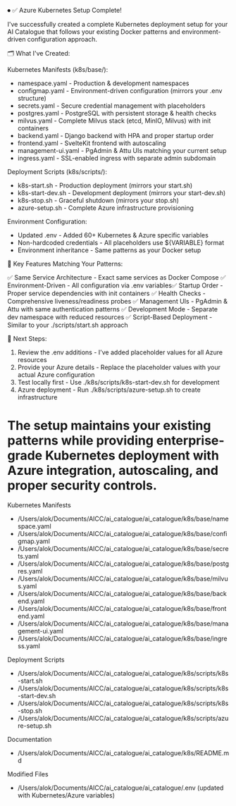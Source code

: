 ⏺ ✅ Azure Kubernetes Setup Complete!

  I've successfully created a complete Kubernetes deployment setup for your AI Catalogue that follows your existing Docker patterns and
  environment-driven configuration approach.

  🗂️ What I've Created:

  Kubernetes Manifests (k8s/base/):
  - namespace.yaml - Production & development namespaces
  - configmap.yaml - Environment-driven configuration (mirrors your .env structure)
  - secrets.yaml - Secure credential management with placeholders
  - postgres.yaml - PostgreSQL with persistent storage & health checks
  - milvus.yaml - Complete Milvus stack (etcd, MinIO, Milvus) with init containers
  - backend.yaml - Django backend with HPA and proper startup order
  - frontend.yaml - SvelteKit frontend with autoscaling
  - management-ui.yaml - PgAdmin & Attu UIs matching your current setup
  - ingress.yaml - SSL-enabled ingress with separate admin subdomain

  Deployment Scripts (k8s/scripts/):
  - k8s-start.sh - Production deployment (mirrors your start.sh)
  - k8s-start-dev.sh - Development deployment (mirrors your start-dev.sh)
  - k8s-stop.sh - Graceful shutdown (mirrors your stop.sh)
  - azure-setup.sh - Complete Azure infrastructure provisioning

  Environment Configuration:
  - Updated .env - Added 60+ Kubernetes & Azure specific variables
  - Non-hardcoded credentials - All placeholders use ${VARIABLE} format
  - Environment inheritance - Same patterns as your Docker setup

  🎯 Key Features Matching Your Patterns:

  ✅ Same Service Architecture - Exact same services as Docker Compose
  ✅ Environment-Driven - All configuration via .env variables✅ Startup Order - Proper service dependencies with init containers
  ✅ Health Checks - Comprehensive liveness/readiness probes
  ✅ Management UIs - PgAdmin & Attu with same authentication patterns
  ✅ Development Mode - Separate dev namespace with reduced resources
  ✅ Script-Based Deployment - Similar to your ./scripts/start.sh approach

  🚀 Next Steps:

  1. Review the .env additions - I've added placeholder values for all Azure resources
  2. Provide your Azure details - Replace the placeholder values with your actual Azure configuration
  3. Test locally first - Use ./k8s/scripts/k8s-start-dev.sh for development
  4. Azure deployment - Run ./k8s/scripts/azure-setup.sh to create infrastructure

  The setup maintains your existing patterns while providing enterprise-grade Kubernetes deployment with Azure integration, autoscaling, and
   proper security controls.
============================================================

  Kubernetes Manifests

  - /Users/alok/Documents/AICC/ai_catalogue/ai_catalogue/k8s/base/namespace.yaml
  - /Users/alok/Documents/AICC/ai_catalogue/ai_catalogue/k8s/base/configmap.yaml
  - /Users/alok/Documents/AICC/ai_catalogue/ai_catalogue/k8s/base/secrets.yaml
  - /Users/alok/Documents/AICC/ai_catalogue/ai_catalogue/k8s/base/postgres.yaml
  - /Users/alok/Documents/AICC/ai_catalogue/ai_catalogue/k8s/base/milvus.yaml
  - /Users/alok/Documents/AICC/ai_catalogue/ai_catalogue/k8s/base/backend.yaml
  - /Users/alok/Documents/AICC/ai_catalogue/ai_catalogue/k8s/base/frontend.yaml
  - /Users/alok/Documents/AICC/ai_catalogue/ai_catalogue/k8s/base/management-ui.yaml
  - /Users/alok/Documents/AICC/ai_catalogue/ai_catalogue/k8s/base/ingress.yaml

  Deployment Scripts

  - /Users/alok/Documents/AICC/ai_catalogue/ai_catalogue/k8s/scripts/k8s-start.sh
  - /Users/alok/Documents/AICC/ai_catalogue/ai_catalogue/k8s/scripts/k8s-start-dev.sh
  - /Users/alok/Documents/AICC/ai_catalogue/ai_catalogue/k8s/scripts/k8s-stop.sh
  - /Users/alok/Documents/AICC/ai_catalogue/ai_catalogue/k8s/scripts/azure-setup.sh

  Documentation

  - /Users/alok/Documents/AICC/ai_catalogue/ai_catalogue/k8s/README.md

  Modified Files

  - /Users/alok/Documents/AICC/ai_catalogue/ai_catalogue/.env (updated with Kubernetes/Azure variables)

